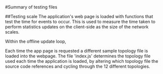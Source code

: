 #Summary of testing files

##Testing scale
The application's web page is loaded with functions that test the time for events to occur. This is used to measure the time taken to perform statistics updates on the client-side as the size of the network scales.

Within the offline update loop, 

Each time the app page is requested a different sample topology file is loaded into the webpage. The file 'index.js' determines the topology file used each time the application is loaded, by altering which topology file the source code references and cycling through the 12 different topologies.

